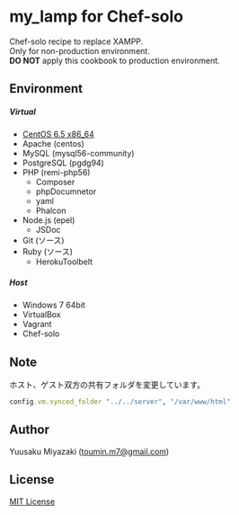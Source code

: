 # my_lamp for Chef-solo
Chef-solo recipe to replace XAMPP.  
Only for non-production environment.  
**DO NOT** apply this cookbook to production environment.

## Environment
##### Virtual
- [CentOS 6.5 x86_64](https://github.com/2creatives/vagrant-centos/releases/tag/v6.5.3)
- Apache (centos)
- MySQL (mysql56-community)
- PostgreSQL (pgdg94)
- PHP (remi-php56)
  - Composer
  - phpDocumnetor
  - yaml
  - Phalcon
- Node.js (epel)
  - JSDoc
- Git (ソース)
- Ruby (ソース)
  - HerokuToolbelt

##### Host
- Windows 7 64bit
- VirtualBox
- Vagrant
- Chef-solo

## Note
ホスト、ゲスト双方の共有フォルダを変更しています。
```ruby
config.vm.synced_folder "../../server", "/var/www/html"
```

## Author
Yuusaku Miyazaki (toumin.m7@gmail.com)

## License
[MIT License](http://www.opensource.org/licenses/mit-license.php)